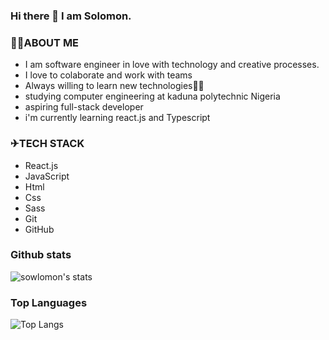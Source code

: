 ### Hi there 👋 I am Solomon.

### 👨‍💻ABOUT ME

- I am software engineer in love with technology and creative processes.
- I love to colaborate and work with teams
- Always willing to learn new technologies👨‍💻
- studying computer engineering at kaduna polytechnic Nigeria
- aspiring full-stack developer
- i'm currently learning react.js and Typescript

### ✈TECH STACK

- React.js
- JavaScript 
- Html
- Css
- Sass
- Git
- GitHub 

### Github stats

![sowlomon's stats](https://github-readme-stats.vercel.app/api?username=sowlomon&count_private=true&show_icons=true&theme=radical)

### Top Languages

![Top Langs](https://github-readme-stats.vercel.app/api/top-langs/?username=sowlomon&show_icons=true&theme=radical)



